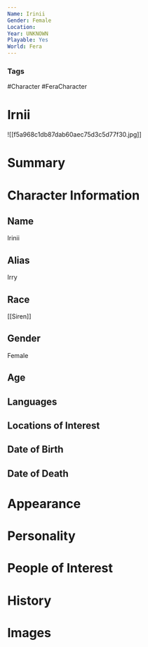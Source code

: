 ```yaml
---
Name: Irinii
Gender: Female
Location: 
Year: UNKNOWN
Playable: Yes
World: Fera
---
```


### Tags
#Character #FeraCharacter 

# Irnii
![[f5a968c1db87dab60aec75d3c5d77f30.jpg]]

# Summary


# Character Information

## Name
Irinii

## Alias
Irry

## Race
[[Siren]]

## Gender
Female

## Age

## Languages

## Locations of Interest

## Date of Birth

## Date of Death

# Appearance

# Personality

# People of Interest

# History

# Images
